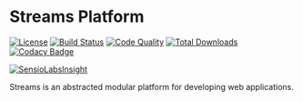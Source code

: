 # Streams Platform

[![License](https://img.shields.io/badge/license-MIT-brightgreen.svg)](https://packagist.org/packages/anomaly/streams-platform) 
[![Build Status](https://scrutinizer-ci.com/g/anomalylabs/streams-platform/badges/build.png?b=master)](https://scrutinizer-ci.com/g/anomalylabs/streams-platform/build-status/master)
[![Code Quality](http://img.shields.io/scrutinizer/g/anomalylabs/streams-platform.svg)](https://scrutinizer-ci.com/g/anomalylabs/streams-platform/)
[![Total Downloads](http://img.shields.io/packagist/dt/anomaly/streams.svg)](https://packagist.org/packages/anomaly/streams-platform)
[![Codacy Badge](https://api.codacy.com/project/badge/Grade/a0a603f4bb094044b9cc681b5a55506a)](https://www.codacy.com/app/RyanThompson/streams-platform?utm_source=github.com&amp;utm_medium=referral&amp;utm_content=anomalylabs/streams-platform&amp;utm_campaign=Badge_Grade)

[![SensioLabsInsight](https://insight.sensiolabs.com/projects/c07a737b-fd8f-43b1-a076-facbfb9ed2b0/small.png)](https://insight.sensiolabs.com/projects/c07a737b-fd8f-43b1-a076-facbfb9ed2b0)

Streams is an abstracted modular platform for developing web applications.
